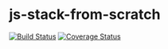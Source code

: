 # js-stack-from-scratch

[![Build Status](https://img.shields.io/travis/njriordan/js-stack-from-scratch.svg?style=flat-square)](https://travis-ci.org/njriordan/js-stack-from-scratch)
[![Coverage Status](https://img.shields.io/coveralls/njriordan/js-stack-from-scratch.svg?style=flat-square)](https://coveralls.io/github/njriordan/js-stack-from-scratch?branch=master)
